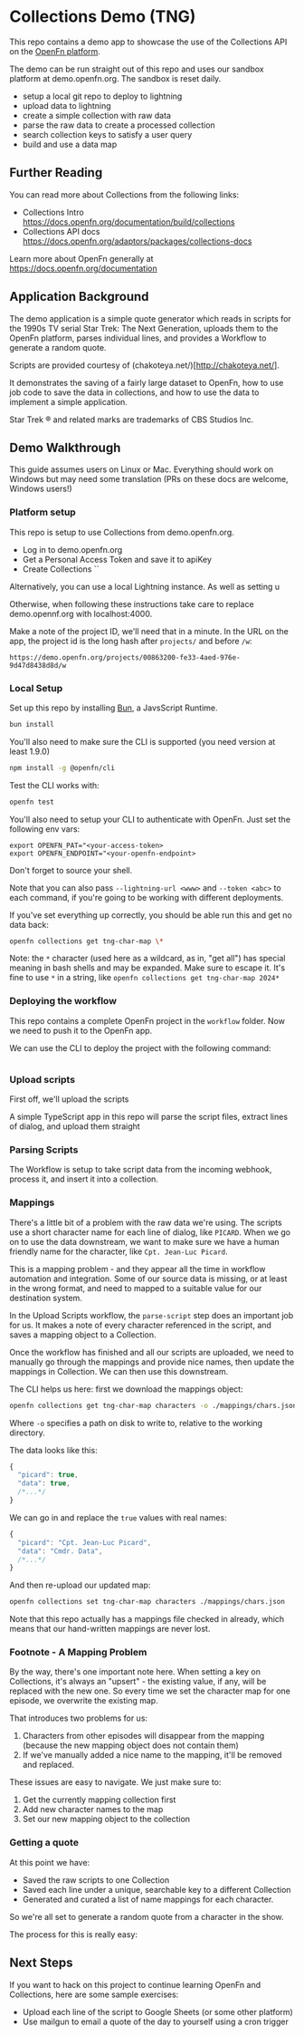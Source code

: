 # Collections Demo (TNG)

This repo contains a demo app to showcase the use of the Collections API on the [OpenFn platform](https://app.openfn.org).

The demo can be run straight out of this repo and uses our sandbox platform at demo.openfn.org. The sandbox is reset daily.

- setup a local git repo to deploy to lightning
- upload data to lightning
- create a simple collection with raw data
- parse the raw data to create a processed collection
- search collection keys to satisfy a user query
- build and use a data map

## Further Reading

You can read more about Collections from the following links:

- Collections Intro https://docs.openfn.org/documentation/build/collections
- Collections API docs https://docs.openfn.org/adaptors/packages/collections-docs

Learn more about OpenFn generally at https://docs.openfn.org/documentation

## Application Background

The demo application is a simple quote generator which reads in scripts for the 1990s TV serial Star Trek: The Next Generation, uploads them to the OpenFn platform, parses individual lines, and provides a Workflow to generate a random quote.

Scripts are provided courtesy of (chakoteya.net/)[http://chakoteya.net/].

It demonstrates the saving of a fairly large dataset to OpenFn, how to use job code to save the data in collections, and how to use the data to implement a simple application.

Star Trek ® and related marks are trademarks of CBS Studios Inc.

## Demo Walkthrough

This guide assumes users on Linux or Mac. Everything should work on Windows but may need some translation (PRs on these docs are welcome, Windows users!)

### Platform setup

This repo is setup to use Collections from demo.openfn.org.

- Log in to demo.openfn.org
- Get a Personal Access Token and save it to apiKey
- Create Collections ``

Alternatively, you can use a local Lightning instance. As well as setting u

Otherwise, when following these instructions take care to replace demo.opennf.org with localhost:4000.

Make a note of the project ID, we'll need that in a minute. In the URL on the app, the project id is the long hash after `projects/` and before `/w`:

```
https://demo.openfn.org/projects/00863200-fe33-4aed-976e-9d47d8438d8d/w
```

### Local Setup

Set up this repo by installing [Bun](https://bun.sh), a JavsScript Runtime.

```bash
bun install
```

You'll also need to make sure the CLI is supported (you need version at least 1.9.0)

```bash
npm install -g @openfn/cli
```

Test the CLI works with:

```bash
openfn test
```

You'll also need to setup your CLI to authenticate with OpenFn. Just set the following env vars:

```
export OPENFN_PAT="<your-access-token>
export OPENFN_ENDPOINT="<your-openfn-endpoint>
```

Don't forget to source your shell.

Note that you can also pass `--lightning-url <www>` and `--token <abc>` to each command, if you're going to be working with different deployments.

If you've set everything up correctly, you should be able run this and get no data back:

```bash
openfn collections get tng-char-map \*
```

Note: the `*` character (used here as a wildcard, as in, "get all") has special meaning in bash shells and may be expanded. Make sure to escape it. It's fine to use `*` in a string, like `openfn collections get tng-char-map 2024*`

### Deploying the workflow

This repo contains a complete OpenFn project in the `workflow` folder. Now we need to push it to the OpenFn app.

We can use the CLI to deploy the project with the following command:

```bash

```

### Upload scripts

First off, we'll upload the scripts

A simple TypeScript app in this repo will parse the script files, extract lines of dialog, and upload them straight

### Parsing Scripts

The Workflow is setup to take script data from the incoming webhook, process it, and insert it into a collection.

### Mappings

There's a little bit of a problem with the raw data we're using. The scripts use a short character name for each line of dialog, like `PICARD`. When we go on to use the data downstream, we want to make sure we have a human friendly name for the character, like `Cpt. Jean-Luc Picard`.

This is a mapping problem - and they appear all the time in workflow automation and integration. Some of our source data is missing, or at least in the wrong format, and need to mapped to a suitable value for our destination system.

In the Upload Scripts workflow, the `parse-script` step does an important job for us. It makes a note of every character referenced in the script, and saves a mapping object to a Collection.

Once the workflow has finished and all our scripts are uploaded, we need to manually go through the mappings and provide nice names, then update the mappings in Collection. We can then use this downstream.

The CLI helps us here: first we download the mappings object:

```bash
openfn collections get tng-char-map characters -o ./mappings/chars.json
```

Where `-o` specifies a path on disk to write to, relative to the working directory.

The data looks like this:

```js
{
  "picard": true,
  "data": true,
  /*...*/
}
```

We can go in and replace the `true` values with real names:

```js
{
  "picard": "Cpt. Jean-Luc Picard",
  "data": "Cmdr. Data",
  /*...*/
}
```

And then re-upload our updated map:

```bash
openfn collections set tng-char-map characters ./mappings/chars.json
```

Note that this repo actually has a mappings file checked in already, which means that our hand-written mappings are never lost.

### Footnote - A Mapping Problem

By the way, there's one important note here. When setting a key on Collections, it's always an "upsert" - the existing value, if any, will be replaced with the new one. So every time we set the character map for one episode, we overwrite the existing map.

That introduces two problems for us:

1. Characters from other episodes will disappear from the mapping (because the new mapping object does not contain them)
2. If we've manually added a nice name to the mapping, it'll be removed and replaced.

These issues are easy to navigate. We just make sure to:

1. Get the currently mapping collection first
1. Add new character names to the map
1. Set our new mapping object to the collection

### Getting a quote

At this point we have:

- Saved the raw scripts to one Collection
- Saved each line under a unique, searchable key to a different Collection
- Generated and curated a list of name mappings for each character.

So we're all set to generate a random quote from a character in the show.

The process for this is really easy:

## Next Steps

If you want to hack on this project to continue learning OpenFn and Collections, here are some sample exercises:

- Upload each line of the script to Google Sheets (or some other platform)
- Use mailgun to email a quote of the day to yourself using a cron trigger
